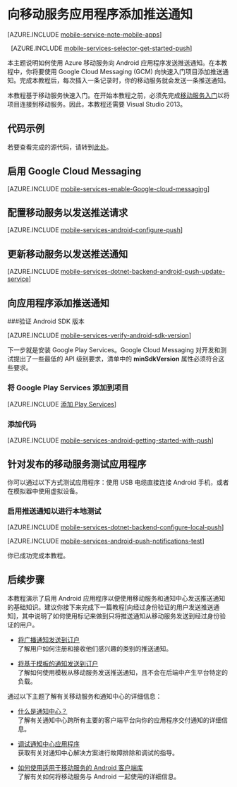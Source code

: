 <properties
	pageTitle="推送入门 (Android) | Azure"
	description="了解如何使用 Azure 移动服务将推送通知发送到 Android .Net 应用程序。"
	services="mobile-services, notification-hubs"
	documentationCenter="android"
	authors="RickSaling"
	manager="dwrede"
	editor=""/>

<tags 
	ms.service="mobile-services" 
	ms.date="02/07/2016"
	wacn.date="03/28/2016"/>

# 向移动服务应用程序添加推送通知

[AZURE.INCLUDE [mobile-service-note-mobile-apps](../includes/mobile-services-note-mobile-apps.md)]

&nbsp;
[AZURE.INCLUDE [mobile-services-selector-get-started-push](../includes/mobile-services-selector-get-started-push.md)]

本主题说明如何使用 Azure 移动服务向 Android 应用程序发送推送通知。在本教程中，你将要使用 Google Cloud Messaging (GCM) 向快速入门项目添加推送通知。完成本教程后，每次插入一条记录时，你的移动服务就会发送一条推送通知。

本教程基于移动服务快速入门。在开始本教程之前，必须先完成[移动服务入门]以将项目连接到移动服务。因此，本教程还需要 Visual Studio 2013。

## 代码示例
若要查看完成的源代码，请转到[此处](https://github.com/RickSaling/mobile-services-samples/tree/push/GettingStartedWithPush)。

## 启用 Google Cloud Messaging

[AZURE.INCLUDE [mobile-services-enable-Google-cloud-messaging](../includes/mobile-services-enable-Google-cloud-messaging.md)]

## 配置移动服务以发送推送请求

[AZURE.INCLUDE [mobile-services-android-configure-push](../includes/mobile-services-android-configure-push.md)]

## 更新移动服务以发送推送通知

[AZURE.INCLUDE [mobile-services-dotnet-backend-android-push-update-service](../includes/mobile-services-dotnet-backend-android-push-update-service.md)]

## 向应用程序添加推送通知

###验证 Android SDK 版本

[AZURE.INCLUDE [mobile-services-verify-android-sdk-version](../includes/mobile-services-verify-android-sdk-version.md)]


下一步就是安装 Google Play Services。Google Cloud Messaging 对开发和测试提出了一些最低的 API 级别要求，清单中的 **minSdkVersion** 属性必须符合这些要求。


### 将 Google Play Services 添加到项目

[AZURE.INCLUDE [添加 Play Services](../includes/mobile-services-add-google-play-services.md)]

### 添加代码

[AZURE.INCLUDE [mobile-services-android-getting-started-with-push](../includes/mobile-services-android-getting-started-with-push.md)]

## 针对发布的移动服务测试应用程序

你可以通过以下方式测试应用程序：使用 USB 电缆直接连接 Android 手机，或者在模拟器中使用虚拟设备。

### 启用推送通知以进行本地测试

[AZURE.INCLUDE [mobile-services-dotnet-backend-configure-local-push](../includes/mobile-services-dotnet-backend-configure-local-push.md)]

[AZURE.INCLUDE [mobile-services-android-push-notifications-test](../includes/mobile-services-android-push-notifications-test.md)]

你已成功完成本教程。

## 后续步骤

本教程演示了启用 Android 应用程序以便使用移动服务和通知中心发送推送通知的基础知识。建议你接下来完成下一篇教程[向经过身份验证的用户发送推送通知]，其中说明了如何使用标记来做到只将推送通知从移动服务发送到经过身份验证的用户。

+ [将广播通知发送到订户]
<br/>了解用户如何注册和接收他们感兴趣的类别的推送通知。

+ [将基于模板的通知发送到订户]
<br/>了解如何使用模板从移动服务发送推送通知，且不会在后端中产生平台特定的负载。

通过以下主题了解有关移动服务和通知中心的详细信息：

* [什么是通知中心？] 
<br/>了解有关通知中心跨所有主要的客户端平台向你的应用程序交付通知的详细信息。

* [调试通知中心应用程序](http://go.microsoft.com/fwlink/p/?linkid=386630)
</br>获取有关对通知中心解决方案进行故障排除和调试的指导。

* [如何使用适用于移动服务的 Android 客户端库 ]
<br/>了解有关如何将移动服务与 Android 一起使用的详细信息。
  
<!-- Anchors. -->

[Create a new mobile service]: #create-service
[Download the service locally]: #download-the-service-locally
[Test the mobile service]: #test-the-service
[Download the GetStartedWithData project]: #download-app
[Update the app to use the mobile service for data access]: #update-app
[Test the Android App against the service hosted locally]: #test-locally-hosted
[Publish the mobile service to Azure]: #publish-mobile-service
[Test the Android App against the service hosted in Azure]: #test-azure-hosted
[Test the app against the published mobile service]: #test-app
[Next Steps]: #next-steps

<!-- Images. -->

<!-- URLs. -->
[Get started with push notifications (Eclipse)]: /documentation/articles/mobile-services-dotnet-backend-android-get-started-push-ec
[移动服务入门]: /documentation/articles/mobile-services-dotnet-backend-android-get-started
[Mobile Services SDK]: http://go.microsoft.com/fwlink/p/?LinkId=257545

[如何使用适用于移动服务的 Android 客户端库 ]: /documentation/articles/mobile-services-android-how-to-use-client-library

[什么是通知中心？]: /documentation/articles/notification-hubs-overview
[将广播通知发送到订户]: /documentation/articles/notification-hubs-windows-store-dotnet-send-breaking-news
[将基于模板的通知发送到订户]: /documentation/articles/notification-hubs-windows-store-dotnet-send-localized-breaking-news

<!---HONumber=Mooncake_0118_2016-->